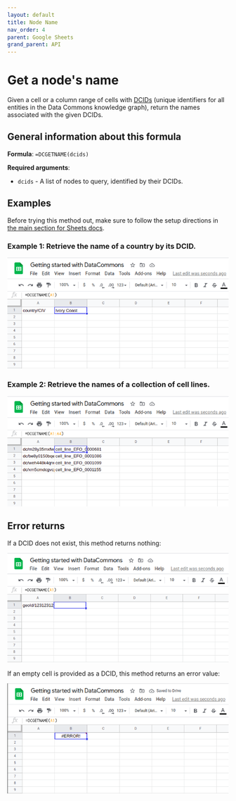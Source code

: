 ```yaml
---
layout: default
title: Node Name
nav_order: 4
parent: Google Sheets
grand_parent: API
---
```


# Get a node's name

Given a cell or a column range of cells with [DCIDs](/glossary.md) (unique identifiers for all entities in the Data Commons knowledge graph), return the names associated with the given DCIDs.

## General information about this formula

**Formula**: `=DCGETNAME(dcids)`

**Required arguments**:

* `dcids` - A list of nodes to query, identified by their DCIDs.

## Examples

Before trying this method out, make sure to follow the setup directions in [the main section for Sheets docs](/api/sheets/index.html).

### Example 1: Retrieve the name of a country by its DCID.

![](/assets/images/sheets/sheets_get_name_cote_d_ivoire_cropped.png)

### Example 2: Retrieve the names of a collection of cell lines.

![](/assets/images/sheets/sheets_get_name_cell_lines_cropped.png)

## Error returns

If a DCID does not exist, this method returns nothing:

![](/assets/images/sheets/sheets_get_name_wrong_dcid_cropped.png)

If an empty cell is provided as a DCID, this method returns an error value:

![](/assets/images/sheets/sheets_get_name_no_input_cropped.png)